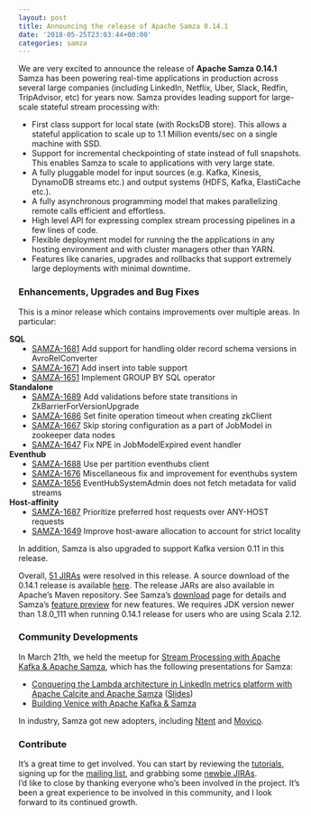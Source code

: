 ```yaml
---
layout: post
title: Announcing the release of Apache Samza 0.14.1
date: '2018-05-25T23:03:44+00:00'
categories: samza
---
```

We are very excited to announce the release of <strong>Apache Samza 0.14.1</strong><br />
Samza has been powering real-time applications in production across several large companies (including LinkedIn, Netflix, Uber, Slack, Redfin, TripAdvisor, etc) for years now. Samza provides leading support for large-scale stateful stream processing with:
<ul>
<li>First class support for local state (with RocksDB store). This allows a stateful application to scale up to 1.1 Million events/sec on a single machine with SSD.</li>
<li>Support for incremental checkpointing of state instead of full snapshots. This enables Samza to scale to applications with very large state.</li>
<li>A fully pluggable model for input sources (e.g. Kafka, Kinesis, DynamoDB streams etc.) and output systems (HDFS, Kafka, ElastiCache etc.).</li>
<li>A fully asynchronous programming model that makes parallelizing remote calls efficient and effortless.</li>
<li>High level API for expressing complex stream processing pipelines in a few lines of code.</li>
<li>Flexible deployment model for running the the applications in any hosting environment and with cluster managers other than YARN.</li>
<li>Features like canaries, upgrades and rollbacks that support extremely large deployments with minimal downtime.</li>
</ul>

<h3>Enhancements, Upgrades and Bug Fixes</h3>
This is a minor release which contains improvements over multiple areas. In particular:<br/>
<ul>
<li style="list-style: none;margin-left: -40px;"><strong>SQL</strong></li>
<li><a href="https://issues.apache.org/jira/browse/SAMZA-1681">SAMZA-1681</a> Add support for handling older record schema versions in AvroRelConverter</li>
<li><a href="https://issues.apache.org/jira/browse/SAMZA-1671">SAMZA-1671</a> Add insert into table support</li>
<li><a href="https://issues.apache.org/jira/browse/SAMZA-1651">SAMZA-1651</a> Implement GROUP BY SQL operator</li>
<li style="list-style: none;margin-left: -40px;"><strong>Standalone</strong></li>
<li><a href="https://issues.apache.org/jira/browse/SAMZA-1689">SAMZA-1689</a> Add validations before state transitions in ZkBarrierForVersionUpgrade</li>
<li><a href="https://issues.apache.org/jira/browse/SAMZA-1686">SAMZA-1686</a> Set finite operation timeout when creating zkClient</li>
<li><a href="https://issues.apache.org/jira/browse/SAMZA-1667">SAMZA-1667</a> Skip storing configuration as a part of JobModel in zookeeper data nodes</li>
<li><a href="https://issues.apache.org/jira/browse/SAMZA-1647">SAMZA-1647</a> Fix NPE in JobModelExpired event handler</li>
<li style="list-style: none;margin-left: -40px;"><strong>Eventhub</strong></li>
<li><a href="https://issues.apache.org/jira/browse/SAMZA-1688">SAMZA-1688</a> Use per partition eventhubs client</li>
<li><a href="https://issues.apache.org/jira/browse/SAMZA-1676">SAMZA-1676</a> Miscellaneous fix and improvement for eventhubs system</li>
<li><a href="https://issues.apache.org/jira/browse/SAMZA-1656">SAMZA-1656</a> EventHubSystemAdmin does not fetch metadata for valid streams</li>
<li style="list-style: none;margin-left: -40px;"><strong>Host-affinity</strong></li>
<li><a href="https://issues.apache.org/jira/browse/SAMZA-1687">SAMZA-1687</a> Prioritize preferred host requests over ANY-HOST requests</li>
<li><a href="https://issues.apache.org/jira/browse/SAMZA-1649">SAMZA-1649</a> Improve host-aware allocation to account for strict locality</li>
</ul>

In addition, Samza is also upgraded to support Kafka version 0.11 in this release.<br/>

Overall, <a href="https://issues.apache.org/jira/projects/SAMZA/versions/12343155">51 JIRAs</a> were resolved in this release. 
A source download of the 0.14.1 release is available <a href="http://www.apache.org/dyn/closer.cgi/samza/0.14.1">here</a>. The release JARs are also available in Apache’s Maven repository. See Samza’s <a href="http://samza.apache.org/startup/download/">download</a> page for details and Samza’s <a href="https://samza.apache.org/startup/preview/">feature preview</a> for new features. We requires JDK version newer than 1.8.0_111 when running 0.14.1 release for users who are using Scala 2.12.

<h3>Community Developments</h3>
In March 21th, we held the meetup for <a href="https://www.meetup.com/Stream-Processing-Meetup-LinkedIn/events/248309045/">Stream Processing with Apache Kafka & Apache Samza</a>, which has the following presentations for Samza:
<ul>
<li><a href="https://www.youtube.com/watch?v=ZPWInJ4USIU">Conquering the Lambda architecture in LinkedIn metrics platform with Apache Calcite and Apache Samza</a> (<a href="https://www.slideshare.net/KhaiTran17/conquering-the-lambda-architecture-in-linkedin-metrics-platform-with-apache-calcite-and-apache-samza">Slides</a>)</li>
<li><a href="https://www.youtube.com/watch?v=Usz8E4S-hZE">Building Venice with Apache Kafka & Samza</a></li>
</ul>
In industry, Samza got new adopters, including <a href="http://www.ntent.com">Ntent</a> and <a href="https://movio.co/en/">Movico</a>.

<h3>Contribute</h3>
It’s a great time to get involved. You can start by reviewing the <a href="http://samza.apache.org/startup/preview/#try-it-out">tutorials</a>, signing up for the <a href="http://samza.apache.org/community/mailing-lists.html">mailing list</a>, and grabbing some <a href="https://issues.apache.org/jira/issues/?jql=project%20%3D%20SAMZA%20AND%20labels%20%3D%20newbie%20AND%20status%20%3D%20Open">newbie JIRAs</a>. <br />
I’d like to close by thanking everyone who’s been involved in the project. It’s been a great experience to be involved in this community, and I look forward to its continued growth.
